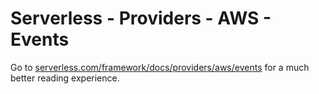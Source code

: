 <!--
title: Serverless - AWS Events
menuText: Events
layout: Doc
-->

# Serverless - Providers - AWS - Events

Go to [serverless.com/framework/docs/providers/aws/events](https://www.serverless.com/framework/docs/providers/aws/events) for a much better reading experience.
